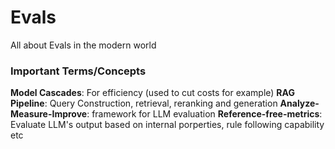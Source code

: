 # Evals
All about Evals in the modern world

### Important Terms/Concepts
**Model Cascades**: For efficiency (used to cut costs for example)
**RAG Pipeline**: Query Construction, retrieval, reranking and generation
**Analyze-Measure-Improve**: framework for LLM evaluation
**Reference-free-metrics**: Evaluate LLM's output based on internal porperties, rule following capability etc

